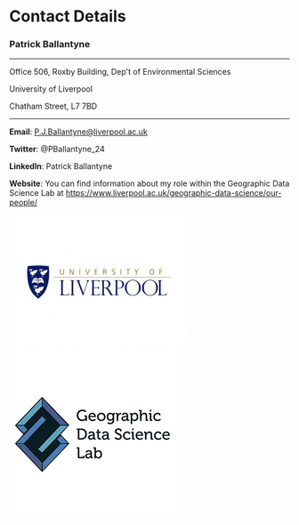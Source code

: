 # Contact Details

### Patrick Ballantyne

---
Office 506, Roxby Building, Dep't of Environmental Sciences

University of Liverpool

Chatham Street, L7 7BD

---

**Email**: P.J.Ballantyne@liverpool.ac.uk

**Twitter**: @PBallantyne_24

**LinkedIn**: Patrick Ballantyne

**Website**: You can find information about my role within the Geographic Data Science Lab at 
https://www.liverpool.ac.uk/geographic-data-science/our-people/

![LOGO](uol.jpg)                                       ![LOGO2](GDS.JPG)
